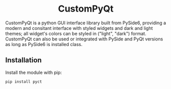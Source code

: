 
<h1 align="center">CustomPyQt</h1>

CustomPyQt is a python GUI interface library built from PySide6,
providing a modern and consitant interface with styled widgets and 
dark and light themes; all widget's colors can be styled in 
("light", "dark") format. CustomPyQt can also be used or integrated 
with PySide and PyQt versions as long as PySide6 is installed class.

## Installation
Install the module with pip:

```
pip install pyct
```



